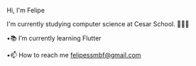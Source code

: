 Hi, I'm Felipe

I'm currently studying computer science at Cesar School. 👨🏻‍💻

•📚 I’m currently learning Flutter

•📫 How to reach me felipessmbf@gmail.com




